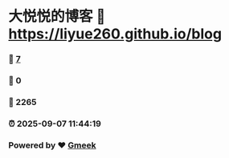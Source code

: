 # 大悦悦的博客 :link: https://liyue260.github.io/blog 
### :page_facing_up: [7](https://liyue260.github.io/blog/tag.html) 
### :speech_balloon: 0 
### :hibiscus: 2265 
### :alarm_clock: 2025-09-07 11:44:19 
### Powered by :heart: [Gmeek](https://github.com/Meekdai/Gmeek)
